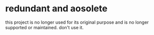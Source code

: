 # redundant and aosolete

this project is no longer used for its original purpose and is no longer supported or maintained. don't use it.
